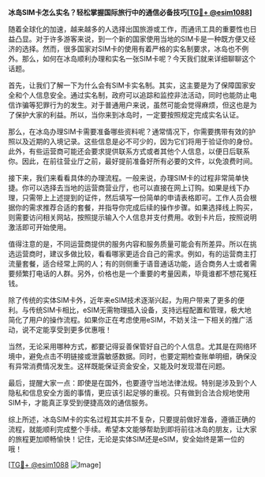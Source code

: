 **冰岛SIM卡怎么实名？轻松掌握国际旅行中的通信必备技巧[[TG💪+ @esim1088](https://t.me/s/esim1088)]**

随着全球化的加速，越来越多的人选择出国旅游或工作，而通讯工具的重要性也日益凸显。对于许多游客来说，到一个新的国家使用当地的SIM卡是一种既方便又经济的选择。然而，很多国家对SIM卡的使用有着严格的实名制要求，冰岛也不例外。那么，如何在冰岛顺利办理和实名一张SIM卡呢？今天我们就来详细聊聊这个话题。

首先，让我们了解一下为什么会有SIM卡实名制。其实，这主要是为了保障国家安全和个人信息安全。通过实名制，政府可以追踪和监控非法活动，同时也能防止电信诈骗等犯罪行为的发生。对于普通用户来说，虽然可能会觉得麻烦，但这也是为了保护大家的利益。所以，当你来到冰岛时，一定要按照规定完成实名认证。

那么，在冰岛办理SIM卡需要准备哪些资料呢？通常情况下，你需要携带有效的护照以及近期的入境记录。这些信息是必不可少的，因为它们将用于验证你的身份。此外，有些运营商可能还会要求提供联系方式或者其他个人信息，以便日后联系你。因此，在前往营业厅之前，最好提前准备好所有必要的文件，以免浪费时间。

接下来，我们来看看具体的办理流程。一般来说，办理SIM卡的过程非常简单快捷。你可以选择去当地的运营商营业厅，也可以直接在网上订购。如果是线下办理，只需带上上述提到的证件，然后填写一份简单的申请表格即可。工作人员会根据你的需求推荐合适的套餐，并指导你完成后续的操作步骤。如果选择线上购买，则需要访问相关网站，按照提示输入个人信息并支付费用。收到卡片后，按照说明激活即可开始使用。

值得注意的是，不同运营商提供的服务内容和服务质量可能会有所差异。所以在挑选运营商时，建议多做比较，看看哪家更适合自己的需求。例如，有的运营商主打流量套餐，适合经常上网的人；有的则侧重于语音通话功能，适合商务人士或者需要频繁打电话的人群。另外，价格也是一个重要的考量因素，毕竟谁都不想花冤枉钱。

除了传统的实体SIM卡外，近年来eSIM技术逐渐兴起，为用户带来了更多的便利。与传统SIM卡相比，eSIM无需物理插入设备，支持远程配置和管理，极大地简化了用户的操作流程。如果你正在考虑使用eSIM，不妨关注一下相关的推广活动，说不定能享受到更多优惠哦！

当然，无论采用哪种方式，都要记得妥善保管好自己的个人信息。尤其是在网络环境中，避免点击不明链接或泄露敏感数据。同时，也要定期检查账单明细，确保没有异常消费情况发生。这样既能保证资金安全，又能及时发现潜在问题。

最后，提醒大家一点：即使是在国外，也要遵守当地法律法规。特别是涉及到个人隐私和信息安全方面的事情，更应该引起足够的重视。只有做到合法合规地使用SIM卡，才能真正享受到便捷高效的通信服务。

综上所述，冰岛SIM卡的实名过程其实并不复杂，只要提前做好准备，遵循正确的流程，就能顺利完成整个手续。希望本文能够帮助到即将前往冰岛的朋友，让大家的旅程更加顺畅愉快！记住，无论是实体SIM还是eSIM，安全始终是第一位的哦！

[[TG💪+ @esim1088](https://t.me/s/esim1088) ![Image](https://i.postimg.cc/4NQfJmqS/Snipaste-2025-05-13-00-14-12.png)]